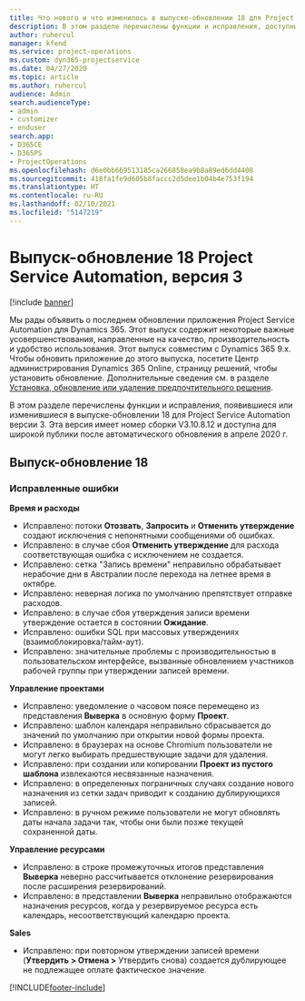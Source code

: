 ```yaml
---
title: Что нового и что изменилось в выпуске-обновлении 18 для Project Service Automation версии 3
description: В этом разделе перечислены функции и исправления, доступные в выпуске-обновлении 18 для Project Service Automation версии 3.
author: ruhercul
manager: kfend
ms.service: project-operations
ms.custom: dyn365-projectservice
ms.date: 04/27/2020
ms.topic: article
ms.author: ruhercul
audience: Admin
search.audienceType:
- admin
- customizer
- enduser
search.app:
- D365CE
- D365PS
- ProjectOperations
ms.openlocfilehash: d6e0bb669513185ca266858ea9b8a89ed6dd4408
ms.sourcegitcommit: 418fa1fe9d605b8faccc2d5dee1b04b4e753f194
ms.translationtype: HT
ms.contentlocale: ru-RU
ms.lasthandoff: 02/10/2021
ms.locfileid: "5147219"
---
```

# <a name="project-service-automation-update-release-18-v3"></a>Выпуск-обновление 18 Project Service Automation, версия 3

[!include [banner](../includes/psa-now-project-operations.md)]

Мы рады объявить о последнем обновлении приложения Project Service Automation для Dynamics 365. Этот выпуск содержит некоторые важные усовершенствования, направленные на качество, производительность и удобство использования. Этот выпуск совместим с Dynamics 365 9.x. Чтобы обновить приложение до этого выпуска, посетите Центр администрирования Dynamics 365 Online, страницу решений, чтобы установить обновление. Дополнительные сведения см. в разделе [Установка, обновление или удаление предпочтительного решения](https://docs.microsoft.com/power-platform/admin/install-remove-preferred-solution).

В этом разделе перечислены функции и исправления, появившиеся или изменившиеся в выпуске-обновлении 18 для Project Service Automation версии 3. Эта версия имеет номер сборки V3.10.8.12 и доступна для широкой публики после автоматического обновления в апреле 2020 г.

## <a name="update-release-18"></a>Выпуск-обновление 18

### <a name="bug-fixes"></a>Исправленные ошибки

**Время и расходы**

- Исправлено: потоки **Отозвать**, **Запросить** и **Отменить утверждение** создают исключения с непонятными сообщениями об ошибках.
- Исправлено: в случае сбоя **Отменить утверждение** для расхода соответствующая ошибка с исключением не создается.
- Исправлено: сетка "Запись времени" неправильно обрабатывает нерабочие дни в Австралии после перехода на летнее время в октябре.
- Исправлено: неверная логика по умолчанию препятствует отправке расходов.
- Исправлено: в случае сбоя утверждения записи времени утверждение остается в состоянии **Ожидание**.
- Исправлено: ошибки SQL при массовых утверждениях (взаимоблокировка/тайм-аут).
- Исправлено: значительные проблемы с производительностью в пользовательском интерфейсе, вызванные обновлением участников рабочей группы при утверждении записей времени.

**Управление проектами**

- Исправлено: уведомление о часовом поясе перемещено из представления **Выверка** в основную форму **Проект**.
- Исправлено: шаблон календаря неправильно сбрасывается до значений по умолчанию при открытии новой формы проекта.
- Исправлено: в браузерах на основе Chromium пользователи не могут легко выбирать предшествующие задачи для удаления.
- Исправлено: при создании или копировании **Проект из пустого шаблона** извлекаются несвязанные назначения.
- Исправлено: в определенных пограничных случаях создание нового назначения из сетки задач приводит к созданию дублирующихся записей.
- Исправлено: в ручном режиме пользователи не могут обновлять даты начала задачи так, чтобы они были позже текущей сохраненной даты.

**Управление ресурсами**

- Исправлено: в строке промежуточных итогов представления **Выверка** неверно рассчитывается отклонение резервирования после расширения резервирований.
- Исправлено: в представлении **Выверка** неправильно отображаются назначения ресурсов, когда у резервируемое ресурса есть календарь, несоответствующий календарю проекта.

**Sales**

- Исправлено: при повторном утверждении записей времени (**Утвердить > Отмена >** Утвердить снова) создается дублирующее не подлежащее оплате фактическое значение.


[!INCLUDE[footer-include](../includes/footer-banner.md)]